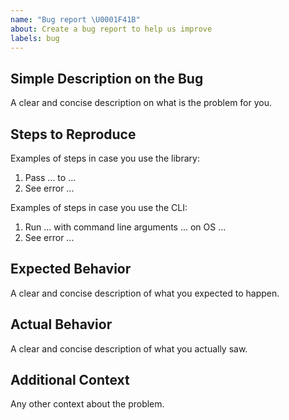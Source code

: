 ```yaml
---
name: "Bug report \U0001F41B"
about: Create a bug report to help us improve
labels: bug
---
```


## Simple Description on the Bug

A clear and concise description on what is the problem for you.

## Steps to Reproduce

Examples of steps in case you use the library:

1. Pass ... to ...
2. See error ...

Examples of steps in case you use the CLI:

1. Run ... with command line arguments ... on OS ...
2. See error ...

## Expected Behavior

A clear and concise description of what you expected to happen.

## Actual Behavior

A clear and concise description of what you actually saw.

## Additional Context

Any other context about the problem.
